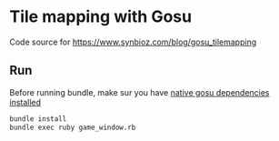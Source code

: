 # Tile mapping with Gosu
Code source for https://www.synbioz.com/blog/gosu_tilemapping

## Run

Before running bundle, make sur you have [native gosu dependencies installed](https://github.com/gosu/gosu/wiki)
```sh
bundle install
bundle exec ruby game_window.rb
```
